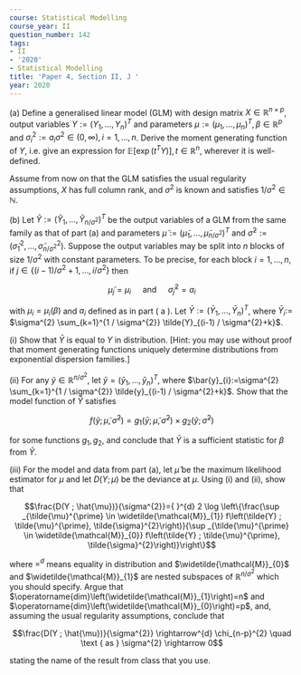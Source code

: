 ```yaml
---
course: Statistical Modelling
course_year: II
question_number: 142
tags:
- II
- '2020'
- Statistical Modelling
title: 'Paper 4, Section II, J '
year: 2020
---
```




(a) Define a generalised linear model $(\mathrm{GLM})$ with design matrix $X \in \mathbb{R}^{n \times p}$, output variables $Y:=\left(Y_{1}, \ldots, Y_{n}\right)^{T}$ and parameters $\mu:=\left(\mu_{1}, \ldots, \mu_{n}\right)^{T}, \beta \in \mathbb{R}^{p}$ and $\sigma_{i}^{2}:=a_{i} \sigma^{2} \in(0, \infty), i=1, \ldots, n$. Derive the moment generating function of $Y$, i.e. give an expression for $\mathbb{E}\left[\exp \left(t^{T} Y\right)\right], t \in \mathbb{R}^{n}$, wherever it is well-defined.

Assume from now on that the GLM satisfies the usual regularity assumptions, $X$ has full column rank, and $\sigma^{2}$ is known and satisfies $1 / \sigma^{2} \in \mathbb{N}$.

(b) Let $\tilde{Y}:=\left(\tilde{Y}_{1}, \ldots, \tilde{Y}_{n / \sigma^{2}}\right)^{T}$ be the output variables of a GLM from the same family as that of part (a) and parameters $\tilde{\mu}:=\left(\tilde{\mu}_{1}, \ldots, \tilde{\mu}_{n / \sigma^{2}}\right)^{T}$ and $\tilde{\sigma}^{2}:=\left(\tilde{\sigma}_{1}^{2}, \ldots, \tilde{\sigma}_{n / \sigma^{2}}^{2}\right)$. Suppose the output variables may be split into $n$ blocks of size $1 / \sigma^{2}$ with constant parameters. To be precise, for each block $i=1, \ldots, n$, if $j \in\left\{(i-1) / \sigma^{2}+1, \ldots, i / \sigma^{2}\right\}$ then

$$\tilde{\mu}_{j}=\mu_{i} \quad \text { and } \quad \tilde{\sigma}_{j}^{2}=a_{i}$$

with $\mu_{i}=\mu_{i}(\beta)$ and $a_{i}$ defined as in part $($ a $)$. Let $\bar{Y}:=\left(\bar{Y}_{1}, \ldots, \bar{Y}_{n}\right)^{T}$, where $\bar{Y}_{i}:=$ $\sigma^{2} \sum_{k=1}^{1 / \sigma^{2}} \tilde{Y}_{(i-1) / \sigma^{2}+k}$.

(i) Show that $\bar{Y}$ is equal to $Y$ in distribution. [Hint: you may use without proof that moment generating functions uniquely determine distributions from exponential dispersion families.]

(ii) For any $\tilde{y} \in \mathbb{R}^{n / \sigma^{2}}$, let $\bar{y}=\left(\bar{y}_{1}, \ldots, \bar{y}_{n}\right)^{T}$, where $\bar{y}_{i}:=\sigma^{2} \sum_{k=1}^{1 / \sigma^{2}} \tilde{y}_{(i-1) / \sigma^{2}+k}$. Show that the model function of $\tilde{Y}$ satisfies

$$f\left(\tilde{y} ; \tilde{\mu}, \tilde{\sigma}^{2}\right)=g_{1}\left(\bar{y} ; \tilde{\mu}, \tilde{\sigma}^{2}\right) \times g_{2}\left(\tilde{y} ; \tilde{\sigma}^{2}\right)$$

for some functions $g_{1}, g_{2}$, and conclude that $\bar{Y}$ is a sufficient statistic for $\beta$ from $\tilde{Y}$.

(iii) For the model and data from part (a), let $\hat{\mu}$ be the maximum likelihood estimator for $\mu$ and let $D(Y ; \mu)$ be the deviance at $\mu$. Using (i) and (ii), show that

$$\frac{D(Y ; \hat{\mu})}{\sigma^{2}}={ }^{d} 2 \log \left\{\frac{\sup _{\tilde{\mu}^{\prime} \in \widetilde{\mathcal{M}}_{1}} f\left(\tilde{Y} ; \tilde{\mu}^{\prime}, \tilde{\sigma}^{2}\right)}{\sup _{\tilde{\mu}^{\prime} \in \widetilde{\mathcal{M}}_{0}} f\left(\tilde{Y} ; \tilde{\mu}^{\prime}, \tilde{\sigma}^{2}\right)}\right\}$$

where $=^{d}$ means equality in distribution and $\widetilde{\mathcal{M}}_{0}$ and $\widetilde{\mathcal{M}}_{1}$ are nested subspaces of $\mathbb{R}^{n / \sigma^{2}}$ which you should specify. Argue that $\operatorname{dim}\left(\widetilde{\mathcal{M}}_{1}\right)=n$ and $\operatorname{dim}\left(\widetilde{\mathcal{M}}_{0}\right)=p$, and, assuming the usual regularity assumptions, conclude that

$$\frac{D(Y ; \hat{\mu})}{\sigma^{2}} \rightarrow^{d} \chi_{n-p}^{2} \quad \text { as } \sigma^{2} \rightarrow 0$$

stating the name of the result from class that you use.